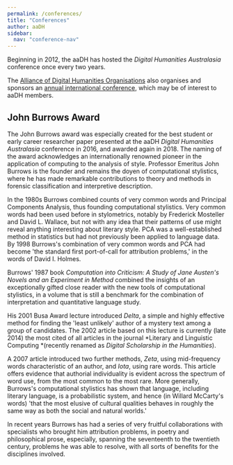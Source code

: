 ```yaml
---
permalink: /conferences/
title: "Conferences"
author: aaDH
sidebar:
  nav: "conference-nav"
---
```


Beginning in 2012, the aaDH has hosted the *Digital Humanities Australasia* conference once every two years. 

The [Alliance of Digital Humanities Organisations](https://adho.org/) also organises and sponsors an [annual international conference](https://adho.org/conference/), which may be of interest to aaDH members.

## John Burrows Award

The John Burrows award was especially created for the best student or early career researcher paper presented at the aaDH *Digital Humanities Australasia* conference in 2016, and awarded again in 2018. The naming of the award acknowledges an internationally renowned pioneer in the application of computing to the analysis of style. Professor Emeritus John Burrows is the founder and remains the doyen of computational stylistics, where he has made remarkable contributions to theory and methods in forensic classification and interpretive description.

In the 1980s Burrows combined counts of very common words and Principal Components Analysis, thus founding computational stylistics. Very common words had been used before in stylometrics, notably by Frederick Mosteller and David L. Wallace, but not with any idea that their patterns of use might reveal anything interesting about literary style. PCA was a well-established method in statistics but had not previously been applied to language data. By 1998 Burrows's combination of very common words and PCA had become 'the standard first port-of-call for attribution problems,' in the words of David I. Holmes.

Burrows' 1987 book *Computation into Criticism: A Study of Jane Austen's Novels and an Experiment in Method* combined the insights of an exceptionally gifted close reader with the new tools of computational stylistics, in a volume that is still a benchmark for the combination of interpretation and quantitative language study.

His 2001 Busa Award lecture introduced *Delta*, a simple and highly effective method for finding the 'least unlikely' author of a mystery text among a group of candidates. The 2002 article based on this lecture is currently (late 2014) the most cited of all articles in the journal *Literary and Linguistic Computing *(recently renamed as *Digital Scholarship in the Humanities*).

A 2007 article introduced two further methods, *Zeta*, using mid-frequency words characteristic of an author, and *Iota*, using rare words. This article offers evidence that authorial individuality is evident across the spectrum of word use, from the most common to the most rare. More generally, Burrows's computational stylistics has shown that language, including literary language, is a probabilistic system, and hence (in Willard McCarty's words) 'that the most elusive of cultural qualities behaves in roughly the same way as both the social and natural worlds.'

In recent years Burrows has had a series of very fruitful collaborations with specialists who brought him attribution problems, in poetry and philosophical prose, especially, spanning the seventeenth to the twentieth century, problems he was able to resolve, with all sorts of benefits for the disciplines involved.
